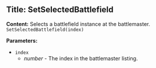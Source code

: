 ## Title: SetSelectedBattlefield

**Content:**
Selects a battlefield instance at the battlemaster.
`SetSelectedBattlefield(index)`

**Parameters:**
- `index`
  - *number* - The index in the battlemaster listing.